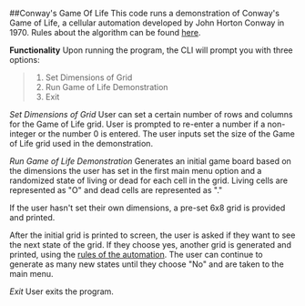 ##Conway's Game Of Life
This code runs a demonstration of Conway's Game of Life, a cellular automation developed by John Horton Conway in 1970. Rules about the algorithm can be found [here](https://en.wikipedia.org/wiki/Conway%27s_Game_of_Life#Rules).


__Functionality__
Upon running the program, the CLI will prompt you with three options: 

> 1. Set Dimensions of Grid
> 2. Run Game of Life Demonstration
> 3. Exit

_Set Dimensions of Grid_
User can set a certain number of rows and columns for the Game of Life grid. User is prompted to re-enter a number if a non-integer or the number 0 is entered. The user inputs set the size of the Game of Life grid used in the demonstration.

_Run Game of Life Demonstration_
Generates an initial game board based on the dimensions the user has set in the first main menu option and a randomized state of living or dead for each cell in the grid. Living cells are represented as "O" and dead cells are represented as "."

If the user hasn't set their own dimensions, a pre-set 6x8 grid is provided and printed. 

After the initial grid is printed to screen, the user is asked if they want to see the next state of the grid. If they choose yes, another grid is generated and printed, using the [rules of the automation](https://en.wikipedia.org/wiki/Conway%27s_Game_of_Life#Rules). The user can continue to generate as many new states until they choose "No" and are taken to the main menu.

_Exit_
User exits the program.
